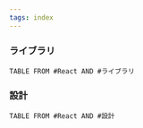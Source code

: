 ```yaml
---
tags: index 
---
```


### ライブラリ
```dataview
TABLE FROM #React AND #ライブラリ 
```

### 設計
```dataview
TABLE FROM #React AND #設計 
```

